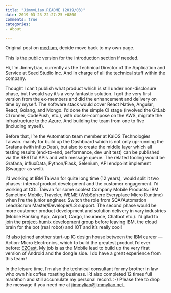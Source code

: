 ```yaml
---
title: "JimmyLiao.README (2019/03)"
date: 2019-03-23 22:27:25 +0800
comments: true
categories: 
- About

---
```

Original post on [medium](https://jimmyliao.medium.com/jimmyliao-readme-2019-03-6d755635a5b), decide move back to my own page.

<!--more-->

This is the public version for the introduction section if needed.

Hi, I’m JimmyLiao, currently as the Technical Director of the Application and Service at Seed Studio Inc. And in charge of all the technical stuff within the company.

Thought I can’t publish what product which is still under non-disclosure phase, but I would say it’s a very fantastic solution. I got the very first version from the ex-members and did the enhancement and delivery on time by myself. The software stack would cover React Native, Angular, React, Golang, and Mongo. I’d done the simple CI stage (involved the GitLab CI runner, CodePush, etc.), with docker-compose on the AWS, migrate the infrastructure to the Azure. And building the team from one to five (including myself).


Before that, I’re the Automation team member at KaiOS Technologies Taiwan. mainly for build up the Dashboard which is not only up-running the Grafana (with influxData), but also to create the middle layer which all testing results (end-to-end, performance, dev unit test) can be published via the RESTful APIs and with message queue. The related tooling would be Grafana, influxData, Python/Flask, Selenium, API endpoint implement (Swagger as well).


I’d working at IBM Taiwan for quite long time (12 years), would split it two phases: internal product development and the customer engagement. I’d working at CDL Taiwan for some coolest Company Mobile Products: IBM Sametime Mobile, Traveler, WEME (WebSphere Everyplace Micro Runtime) when I’re the junior engineer. Switch the role from SQA/Automation Lead/Scrum Master/Developer/L3 support. The second phase would be more customer product development and solution delivery in vary industries (Mobile Banking App, Airport, Cargo, Insurance, Chatbot etc.). I’d glad to join the [project-humix](https://github.com/project-humix) development group before leaving IBM, the cloud brain for the bot (real robot) and IOT and it’s really cool!


I’d also joined another start-up IC design house between the IBM career — Action-Micro Electronics, which to build the greatest product I’d ever before: [EZCast](https://www.ezcast.com/). My job is as the Mobile lead to build up the very first version of Android and the dongle side. I do have a great experience from this team !


In the leisure time, I’m also the technical consultant for my brother in law who own his coffee roasting business. I’d also completed 12 times full marathon and still accumulate my personal record. :-)
Please free to drop the message if you need me at jimmyliao@jimmyliao.net.
